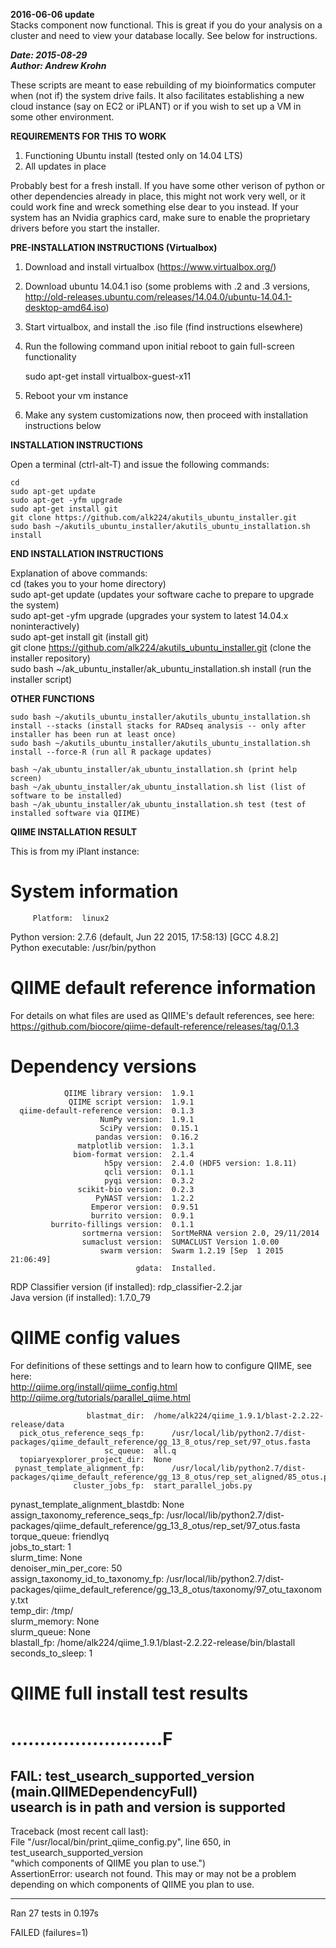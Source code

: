 **2016-06-06 update**  
Stacks component now functional. This is great if you do your analysis on a cluster and need to view your database locally. See below for instructions.  

***Date: 2015-08-29  
Author: Andrew Krohn***  

These scripts are meant to ease rebuilding of my bioinformatics computer when (not if) the system drive fails.  It also facilitates establishing a new cloud instance (say on EC2 or iPLANT) or if you wish to set up a VM in some other environment.  

**REQUIREMENTS FOR THIS TO WORK**

1) Functioning Ubuntu install (tested only on 14.04 LTS)  
2) All updates in place  

Probably best for a fresh install.  If you have some other verison of python or other dependencies already in place, this might not work very well, or it could work fine and wreck something else dear to you instead.  If your system has an Nvidia graphics card, make sure to enable the proprietary drivers before you start the installer.  

**PRE-INSTALLATION INSTRUCTIONS (Virtualbox)**  

1) Download and install virtualbox (https://www.virtualbox.org/)  
2) Download ubuntu 14.04.1 iso (some problems with .2 and .3 versions, http://old-releases.ubuntu.com/releases/14.04.0/ubuntu-14.04.1-desktop-amd64.iso)  
3) Start virtualbox, and install the .iso file (find instructions elsewhere)  
4) Run the following command upon initial reboot to gain full-screen functionality  

    sudo apt-get install virtualbox-guest-x11  

5) Reboot your vm instance  
6) Make any system customizations now, then proceed with installation instructions below  

**INSTALLATION INSTRUCTIONS**  

Open a terminal (ctrl-alt-T) and issue the following commands:  

    cd  
    sudo apt-get update  
    sudo apt-get -yfm upgrade  
    sudo apt-get install git  
    git clone https://github.com/alk224/akutils_ubuntu_installer.git  
    sudo bash ~/akutils_ubuntu_installer/akutils_ubuntu_installation.sh install  

**END INSTALLATION INSTRUCTIONS**  

Explanation of above commands:  
cd (takes you to your home directory)  
sudo apt-get update (updates your software cache to prepare to upgrade the system)  
sudo apt-get -yfm upgrade (upgrades your system to latest 14.04.x noninteractively)  
sudo apt-get install git (install git)  
git clone https://github.com/alk224/akutils_ubuntu_installer.git (clone the installer repository)  
sudo bash ~/ak_ubuntu_installer/ak_ubuntu_installation.sh install (run the installer script)  

**OTHER FUNCTIONS**  

    sudo bash ~/akutils_ubuntu_installer/akutils_ubuntu_installation.sh install --stacks (install stacks for RADseq analysis -- only after installer has been run at least once)  
    sudo bash ~/akutils_ubuntu_installer/akutils_ubuntu_installation.sh install --force-R (run all R package updates)  

    bash ~/ak_ubuntu_installer/ak_ubuntu_installation.sh (print help screen)  
    bash ~/ak_ubuntu_installer/ak_ubuntu_installation.sh list (list of software to be installed)  
    bash ~/ak_ubuntu_installer/ak_ubuntu_installation.sh test (test of installed software via QIIME)  

**QIIME INSTALLATION RESULT**  

This is from my iPlant instance:  

System information  
==================  
         Platform:	linux2  
   Python version:	2.7.6 (default, Jun 22 2015, 17:58:13)  [GCC 4.8.2]  
Python executable:	/usr/bin/python  

QIIME default reference information  
===================================  
For details on what files are used as QIIME's default references, see here:  
 https://github.com/biocore/qiime-default-reference/releases/tag/0.1.3  

Dependency versions  
===================  
                QIIME library version:	1.9.1  
                 QIIME script version:	1.9.1  
      qiime-default-reference version:	0.1.3  
                        NumPy version:	1.9.1  
                        SciPy version:	0.15.1  
                       pandas version:	0.16.2  
                   matplotlib version:	1.3.1  
                  biom-format version:	2.1.4  
                         h5py version:	2.4.0 (HDF5 version: 1.8.11)  
                         qcli version:	0.1.1  
                         pyqi version:	0.3.2  
                   scikit-bio version:	0.2.3  
                       PyNAST version:	1.2.2  
                      Emperor version:	0.9.51  
                      burrito version:	0.9.1  
             burrito-fillings version:	0.1.1  
                    sortmerna version:	SortMeRNA version 2.0, 29/11/2014  
                    sumaclust version:	SUMACLUST Version 1.0.00  
                        swarm version:	Swarm 1.2.19 [Sep  1 2015 21:06:49]  
                                gdata:	Installed.  
RDP Classifier version (if installed):	rdp_classifier-2.2.jar  
          Java version (if installed):	1.7.0_79  
  
QIIME config values  
===================  
For definitions of these settings and to learn how to configure QIIME, see here:  
 http://qiime.org/install/qiime_config.html  
 http://qiime.org/tutorials/parallel_qiime.html  
  
                     blastmat_dir:	/home/alk224/qiime_1.9.1/blast-2.2.22-release/data  
      pick_otus_reference_seqs_fp:  	/usr/local/lib/python2.7/dist-packages/qiime_default_reference/gg_13_8_otus/rep_set/97_otus.fasta  
                         sc_queue:	all.q  
      topiaryexplorer_project_dir:	None  
     pynast_template_alignment_fp:  	/usr/local/lib/python2.7/dist-packages/qiime_default_reference/gg_13_8_otus/rep_set_aligned/85_otus.pynast.fasta  
                  cluster_jobs_fp:	start_parallel_jobs.py  
pynast_template_alignment_blastdb:	None  
assign_taxonomy_reference_seqs_fp:  	/usr/local/lib/python2.7/dist-packages/qiime_default_reference/gg_13_8_otus/rep_set/97_otus.fasta  
                     torque_queue:	friendlyq  
                    jobs_to_start:	1  
                       slurm_time:	None  
            denoiser_min_per_core:	50  
assign_taxonomy_id_to_taxonomy_fp:  	/usr/local/lib/python2.7/dist-packages/qiime_default_reference/gg_13_8_otus/taxonomy/97_otu_taxonomy.txt  
                         temp_dir:	/tmp/  
                     slurm_memory:	None  
                      slurm_queue:	None  
                      blastall_fp:	/home/alk224/qiime_1.9.1/blast-2.2.22-release/bin/blastall  
                 seconds_to_sleep:	1  
  
QIIME full install test results  
===============================  
..........................F  
======================================================================  
FAIL: test_usearch_supported_version (__main__.QIIMEDependencyFull)  
usearch is in path and version is supported  
----------------------------------------------------------------------  
Traceback (most recent call last):  
  File "/usr/local/bin/print_qiime_config.py", line 650, in test_usearch_supported_version  
    "which components of QIIME you plan to use.")  
AssertionError: usearch not found. This may or may not be a problem depending on which components of QIIME you plan to use.  
  
----------------------------------------------------------------------  
Ran 27 tests in 0.197s  
  
FAILED (failures=1)  
